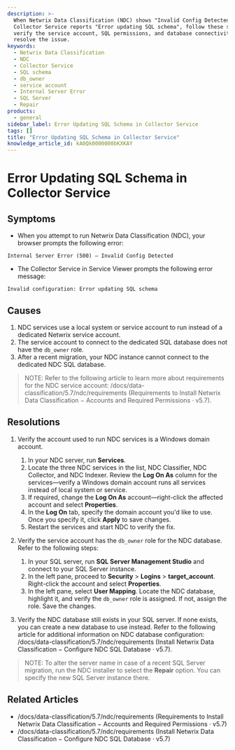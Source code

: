 ```yaml
---
description: >-
  When Netwrix Data Classification (NDC) shows "Invalid Config Detected" and the
  Collector Service reports "Error updating SQL schema", follow these steps to
  verify the service account, SQL permissions, and database connectivity to
  resolve the issue.
keywords:
  - Netwrix Data Classification
  - NDC
  - Collector Service
  - SQL schema
  - db_owner
  - service account
  - Internal Server Error
  - SQL Server
  - Repair
products:
  - general
sidebar_label: Error Updating SQL Schema in Collector Service
tags: []
title: "Error Updating SQL Schema in Collector Service"
knowledge_article_id: kA0Qk0000000bKXKAY
---
```


# Error Updating SQL Schema in Collector Service

## Symptoms

- When you attempt to run Netwrix Data Classification (NDC), your browser prompts the following error:

```
Internal Server Error (500) — Invalid Config Detected
```

- The Collector Service in Service Viewer prompts the following error message:

```
Invalid configuration: Error updating SQL schema
```

## Causes

1. NDC services use a local system or service account to run instead of a dedicated Netwrix service account.
2. The service account to connect to the dedicated SQL database does not have the `db_owner` role.
3. After a recent migration, your NDC instance cannot connect to the dedicated NDC SQL database.

> NOTE: Refer to the following article to learn more about requirements for the NDC service account: /docs/data-classification/5.7/ndc/requirements (Requirements to Install Netwrix Data Classification − Accounts and Required Permissions · v5.7).

## Resolutions

1. Verify the account used to run NDC services is a Windows domain account.

   1. In your NDC server, run **Services**.
   2. Locate the three NDC services in the list, NDC Classifier, NDC Collector, and NDC Indexer. Review the **Log On As** column for the services—verify a Windows domain account runs all services instead of local system or service.
   3. If required, change the **Log On As** account—right-click the affected account and select **Properties**.
   4. In the **Log On** tab, specify the domain account you'd like to use. Once you specify it, click **Apply** to save changes.
   5. Restart the services and start NDC to verify the fix.

2. Verify the service account has the `db_owner` role for the NDC database. Refer to the following steps:

   1. In your SQL server, run **SQL Server Management Studio** and connect to your SQL Server instance.
   2. In the left pane, proceed to **Security** > **Logins** > **target_account**. Right-click the account and select **Properties**.
   3. In the left pane, select **User Mapping**. Locate the NDC database, highlight it, and verify the `db_owner` role is assigned. If not, assign the role. Save the changes.

3. Verify the NDC database still exists in your SQL server. If none exists, you can create a new database to use instead. Refer to the following article for additional information on NDC database configuration: /docs/data-classification/5.7/ndc/requirements (Install Netwrix Data Classification − Configure NDC SQL Database · v5.7).

> NOTE: To alter the server name in case of a recent SQL Server migration, run the NDC installer to select the **Repair** option. You can specify the new SQL Server instance there.

## Related Articles

- /docs/data-classification/5.7/ndc/requirements (Requirements to Install Netwrix Data Classification − Accounts and Required Permissions · v5.7)
- /docs/data-classification/5.7/ndc/requirements (Install Netwrix Data Classification − Configure NDC SQL Database · v5.7)
